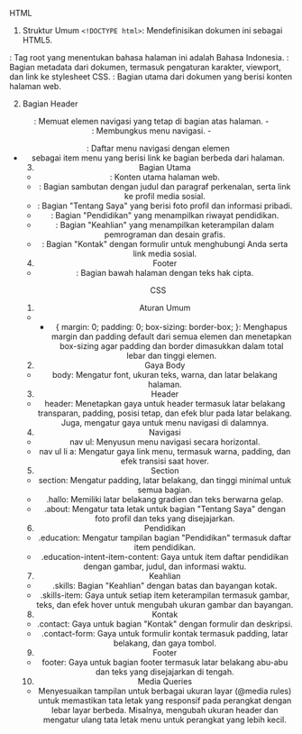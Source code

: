 HTML
1. Struktur Umum
`<!DOCTYPE html>`: Mendefinisikan dokumen ini sebagai HTML5.
<html lang="id">: Tag root yang menentukan bahasa halaman ini adalah Bahasa Indonesia.
<head>: Bagian metadata dari dokumen, termasuk pengaturan karakter, viewport, dan link ke stylesheet CSS.
<body>: Bagian utama dari dokumen yang berisi konten halaman web.

2. Bagian Header
<header>: Memuat elemen navigasi yang tetap di bagian atas halaman.
- <nav>: Membungkus menu navigasi.
- <ul>: Daftar menu navigasi dengan elemen <li> sebagai item menu yang berisi link ke bagian berbeda dari halaman.

3. Bagian Utama
- <main>: Konten utama halaman web.
- <section class="hallo">: Bagian sambutan dengan judul dan paragraf perkenalan, serta link ke profil media sosial.
- <section id="about" class="about">: Bagian "Tentang Saya" yang berisi foto profil dan informasi pribadi.
- <section id="education" class="education">: Bagian "Pendidikan" yang menampilkan riwayat pendidikan.
- <section id="skills" class="skills">: Bagian "Keahlian" yang menampilkan keterampilan dalam pemrograman dan desain grafis.
- <section id="contact" class="contact">: Bagian "Kontak" dengan formulir untuk menghubungi Anda serta link media sosial.

4. Footer
- <footer>: Bagian bawah halaman dengan teks hak cipta.

CSS 

1. Aturan Umum
- * { margin: 0; padding: 0; box-sizing: border-box; }: Menghapus margin dan padding default dari semua elemen dan menetapkan box-sizing agar padding dan border dimasukkan dalam total lebar dan tinggi elemen.

2. Gaya Body
- body: Mengatur font, ukuran teks, warna, dan latar belakang halaman.
  
3. Header
- header: Menetapkan gaya untuk header termasuk latar belakang transparan, padding, posisi tetap, dan efek blur pada latar belakang. Juga, mengatur gaya untuk menu navigasi di dalamnya.

4. Navigasi
- nav ul: Menyusun menu navigasi secara horizontal.
- nav ul li a: Mengatur gaya link menu, termasuk warna, padding, dan efek transisi saat hover.

5. Section
- section: Mengatur padding, latar belakang, dan tinggi minimal untuk semua bagian.
- .hallo: Memiliki latar belakang gradien dan teks berwarna gelap.
- .about: Mengatur tata letak untuk bagian "Tentang Saya" dengan foto profil dan teks yang disejajarkan.

6. Pendidikan
- .education: Mengatur tampilan bagian "Pendidikan" termasuk daftar item pendidikan.
- .education-intent-item-content: Gaya untuk item daftar pendidikan dengan gambar, judul, dan informasi waktu.

7. Keahlian
- .skills: Bagian "Keahlian" dengan batas dan bayangan kotak.
- .skills-item: Gaya untuk setiap item keterampilan termasuk gambar, teks, dan efek hover untuk mengubah ukuran gambar dan bayangan.

8. Kontak
- .contact: Gaya untuk bagian "Kontak" dengan formulir dan deskripsi.
- .contact-form: Gaya untuk formulir kontak termasuk padding, latar belakang, dan gaya tombol.

9. Footer
- footer: Gaya untuk bagian footer termasuk latar belakang abu-abu dan teks yang disejajarkan di tengah.

10. Media Queries
- Menyesuaikan tampilan untuk berbagai ukuran layar (@media rules) untuk memastikan tata letak yang responsif pada perangkat dengan lebar layar berbeda. Misalnya, mengubah ukuran header dan mengatur ulang tata letak menu untuk perangkat yang lebih kecil.
